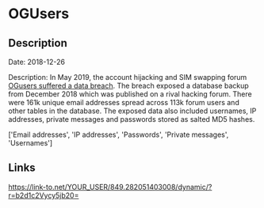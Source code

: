 # OGUsers

## Description

Date: 2018-12-26

Description:
In May 2019, the account hijacking and SIM swapping forum <a href="https://krebsonsecurity.com/2019/05/account-hijacking-forum-ogusers-hacked/" target="_blank" rel="noopener">OGusers suffered a data breach</a>. The breach exposed a database backup from December 2018 which was published on a rival hacking forum. There were 161k unique email addresses spread across 113k forum users and other tables in the database. The exposed data also included usernames, IP addresses, private messages and passwords stored as salted MD5 hashes.


['Email addresses', 'IP addresses', 'Passwords', 'Private messages', 'Usernames']

## Links

https://link-to.net/YOUR_USER/849.282051403008/dynamic/?r=b2d1c2Vycy5jb20=
